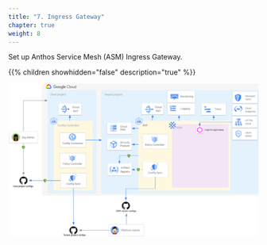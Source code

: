 ```yaml
---
title: "7. Ingress Gateway"
chapter: true
weight: 8
---
```

Set up Anthos Service Mesh (ASM) Ingress Gateway.

{{% children showhidden="false" description="true" %}}

![Ingress Gateway overview](/images/ingress-gateway-overview.png?width=50pc)